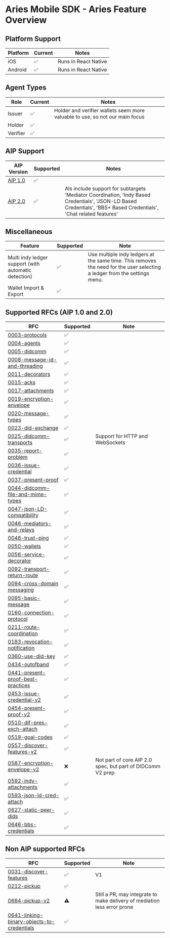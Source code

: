 # Aries Mobile SDK - Aries Feature Overview

## Platform Support

| Platform | Current | Notes                |
| -------- | ------- | -------------------- |
| iOS      | ✅      | Runs in React Native |
| Android  | ✅      | Runs in React Native |

## Agent Types

| Role     | Current | Notes                                                                        |
| -------- | ------- | ---------------------------------------------------------------------------- |
| Issuer   | ✅      | Holder and verifier wallets seem more valuable to use, so not our main focus |
| Holder   | ✅      |                                                                              |
| Verifier | ✅      |                                                                              |

## AIP Support

| AIP Version                                                                                                                         | Supported | Notes                                                                                                                                                               |
| ----------------------------------------------------------------------------------------------------------------------------------- | --------- | ------------------------------------------------------------------------------------------------------------------------------------------------------------------- |
| [AIP 1.0](https://github.com/hyperledger/aries-rfcs/tree/main/concepts/0302-aries-interop-profile#aries-interop-profile-version-10) | ✅        |                                                                                                                                                                     |
| [AIP 2.0](https://github.com/hyperledger/aries-rfcs/tree/main/concepts/0302-aries-interop-profile#aries-interop-profile-version-20) | ✅        | Als include support for subtargets 'Mediator Coordination, 'Indy Based Credentials', 'JSON-LD Based Credentials', 'BBS+ Based Credentials', 'Chat related features' |

## Miscellaneous

| Feature                                              | Supported | Note                                                                                                                      |
| ---------------------------------------------------- | --------- | ------------------------------------------------------------------------------------------------------------------------- |
| Multi indy ledger support (with automatic detection) | ✅        | Use multiple indy ledgers at the same time. This removes the need for the user selecting a ledger from the settings menu. |
| Wallet Import & Export                               | ✅        |                                                                                                                           |

## Supported RFCs (AIP 1.0 and 2.0)

| RFC                                                                                                                                                                     | Supported | Note                                                       |
| ----------------------------------------------------------------------------------------------------------------------------------------------------------------------- | --------- | ---------------------------------------------------------- |
| [0003-protocols](https://github.com/hyperledger/aries-rfcs/tree/9b7ab9814f2e7d1108f74aca6f3d2e5d62899473/concepts/0003-protocols)                                       | ✅        |                                                            |
| [0004-agents](https://github.com/hyperledger/aries-rfcs/tree/f1e420f76abd9ff4af5c15d375fa6cf8c2cacb33/concepts/0004-agents)                                             | ✅        |                                                            |
| [0005-didcomm](https://github.com/hyperledger/aries-rfcs/tree/f1e420f76abd9ff4af5c15d375fa6cf8c2cacb33/concepts/0005-didcomm)                                           | ✅        |                                                            |
| [0008-message-id-and-threading](https://github.com/hyperledger/aries-rfcs/tree/64e5e55c123b2efaf38f4b0911a71a1c40a7f29d/concepts/0008-message-id-and-threading)         | ✅        |                                                            |
| [0011-decorators](https://github.com/hyperledger/aries-rfcs/tree/965a975f953d72e370d2b6fb28eec538ec756c6d/concepts/0011-decorators)                                     | ✅        |                                                            |
| [0015-acks](https://github.com/hyperledger/aries-rfcs/tree/b3a3942ef052039e73cd23d847f42947f8287da2/features/0015-acks)                                                 | ✅        |                                                            |
| [0017-attachments](https://github.com/hyperledger/aries-rfcs/tree/64e5e55c123b2efaf38f4b0911a71a1c40a7f29d/concepts/0017-attachments)                                   | ✅        |                                                            |
| [0019-encryption-envelope](https://github.com/hyperledger/aries-rfcs/tree/b3a3942ef052039e73cd23d847f42947f8287da2/features/0019-encryption-envelope)                   | ✅        |                                                            |
| [0020-message-types](https://github.com/hyperledger/aries-rfcs/tree/64e5e55c123b2efaf38f4b0911a71a1c40a7f29d/concepts/0020-message-types)                               | ✅        |                                                            |
| [0023-did-exchange](https://github.com/hyperledger/aries-rfcs/tree/b3a3942ef052039e73cd23d847f42947f8287da2/features/0023-did-exchange)                                 | ✅        |                                                            |
| [0025-didcomm-transports](https://github.com/hyperledger/aries-rfcs/tree/b490ebe492985e1be9804fc0763119238b2e51ab/features/0025-didcomm-transports)                     | ✅        | Support for HTTP and WebSockets                            |
| [0035-report-problem](https://github.com/hyperledger/aries-rfcs/tree/b3a3942ef052039e73cd23d847f42947f8287da2/features/0035-report-problem)                             | ✅        |                                                            |
| [0036-issue-credential](https://github.com/hyperledger/aries-rfcs/tree/bb42a6c35e0d5543718fb36dd099551ab192f7b0/features/0036-issue-credential)                         | ✅        |                                                            |
| [0037-present-proof](https://github.com/hyperledger/aries-rfcs/tree/4fae574c03f9f1013db30bf2c0c676b1122f7149/features/0037-present-proof)                               | ✅        |                                                            |
| [0044-didcomm-file-and-mime-types](https://github.com/hyperledger/aries-rfcs/tree/b3a3942ef052039e73cd23d847f42947f8287da2/features/0044-didcomm-file-and-mime-types)   | ✅        |                                                            |
| [0047-json-LD-compatibility](https://github.com/hyperledger/aries-rfcs/tree/53c2e7accc8394c9c7b09563c0eec3c564c133c6/concepts/0047-json-ld-compatibility)               | ✅        |                                                            |
| [0046-mediators-and-relays](https://github.com/hyperledger/aries-rfcs/tree/64e5e55c123b2efaf38f4b0911a71a1c40a7f29d/concepts/0046-mediators-and-relays)                 | ✅        |                                                            |
| [0048-trust-ping](https://github.com/hyperledger/aries-rfcs/tree/b3a3942ef052039e73cd23d847f42947f8287da2/features/0048-trust-ping)                                     | ✅        |                                                            |
| [0050-wallets](https://github.com/hyperledger/aries-rfcs/tree/64e5e55c123b2efaf38f4b0911a71a1c40a7f29d/concepts/0050-wallets)                                           | ✅        |                                                            |
| [0056-service-decorator](https://github.com/hyperledger/aries-rfcs/tree/527849ec3aa2a8fd47a7bb6c57f918ff8bcb5e8c/features/0056-service-decorator)                       | ✅        |                                                            |
| [0092-transport-return-route](https://github.com/hyperledger/aries-rfcs/tree/b3a3942ef052039e73cd23d847f42947f8287da2/features/0092-transport-return-route)             | ✅        |                                                            |
| [0094-cross-domain messaging](https://github.com/hyperledger/aries-rfcs/tree/64e5e55c123b2efaf38f4b0911a71a1c40a7f29d/concepts/0094-cross-domain-messaging)             | ✅        |                                                            |
| [0095-basic-message](https://github.com/hyperledger/aries-rfcs/tree/b3a3942ef052039e73cd23d847f42947f8287da2/features/0095-basic-message)                               | ✅        |                                                            |
| [0160-connection-protocol](https://github.com/hyperledger/aries-rfcs/tree/9b0aaa39df7e8bd434126c4b33c097aae78d65bf/features/0160-connection-protocol)                   | ✅        |                                                            |
| [0211-route-coordination](https://github.com/hyperledger/aries-rfcs/tree/b3a3942ef052039e73cd23d847f42947f8287da2/features/0211-route-coordination)                     | ✅        |                                                            |
| [0183-revocation-notification](https://github.com/hyperledger/aries-rfcs/tree/b3a3942ef052039e73cd23d847f42947f8287da2/features/0183-revocation-notification)           | ✅        |                                                            |
| [0360-use-did-key](https://github.com/hyperledger/aries-rfcs/tree/b3a3942ef052039e73cd23d847f42947f8287da2/features/0360-use-did-key)                                   | ✅        |                                                            |
| [0434-outofband](https://github.com/hyperledger/aries-rfcs/tree/b3a3942ef052039e73cd23d847f42947f8287da2/features/0434-outofband)                                       | ✅        |                                                            |
| [0441-present-proof-best-practices](https://github.com/hyperledger/aries-rfcs/tree/910d79aa72a9e656f0003b4eab5d49549cca361e/concepts/0441-present-proof-best-practices) | ✅        |                                                            |
| [0453-issue-credential-v2](https://github.com/hyperledger/aries-rfcs/tree/b3a3942ef052039e73cd23d847f42947f8287da2/features/0453-issue-credential-v2)                   | ✅        |                                                            |
| [0454-present-proof-v2](https://github.com/hyperledger/aries-rfcs/tree/b3a3942ef052039e73cd23d847f42947f8287da2/features/0454-present-proof-v2)                         | ✅        |                                                            |
| [0510-dif-pres-exch-attach](https://github.com/hyperledger/aries-rfcs/tree/b3a3942ef052039e73cd23d847f42947f8287da2/features/0510-dif-pres-exch-attach)                 | ✅        |                                                            |
| [0519-goal-codes](https://github.com/hyperledger/aries-rfcs/tree/b3a3942ef052039e73cd23d847f42947f8287da2/concepts/0519-goal-codes)                                     | ✅        |                                                            |
| [0557-discover-features-v2](https://github.com/hyperledger/aries-rfcs/tree/b3a3942ef052039e73cd23d847f42947f8287da2/features/0557-discover-features-v2)                 | ✅        |                                                            |
| [0587-encryption-envelope-v2](https://github.com/hyperledger/aries-rfcs/tree/b3a3942ef052039e73cd23d847f42947f8287da2/features/0587-encryption-envelope-**v2**)         | ❌        | Not part of core AIP 2.0 spec, but part of DIDComm V2 prep |
| [0592-indy-attachments](https://github.com/hyperledger/aries-rfcs/tree/b3a3942ef052039e73cd23d847f42947f8287da2/features/0592-indy-attachments)                         | ✅        |                                                            |
| [0593-json-ld-cred-attach](https://github.com/hyperledger/aries-rfcs/tree/b3a3942ef052039e73cd23d847f42947f8287da2/features/0593-json-ld-cred-attach)                   | ✅        |                                                            |
| [0627-static-peer-dids](https://github.com/hyperledger/aries-rfcs/tree/b3a3942ef052039e73cd23d847f42947f8287da2/features/0627-static-peer-dids)                         | ✅        |                                                            |
| [0646-bbs-credentials](https://github.com/hyperledger/aries-rfcs/blob/master/features/0646-bbs-credentials/README.md)                                                   | ✅        |                                                            |

## Non AIP supported RFCs

| RFC                                                                                                                                                             | Supported | Note                                                                     |
| --------------------------------------------------------------------------------------------------------------------------------------------------------------- | --------- | ------------------------------------------------------------------------ |
| [0031-discover-features](https://github.com/hyperledger/aries-rfcs/blob/main/features/0031-discover-features/README.md)                                         | ✅        | V1                                                                       |
| [0212-pickup](https://github.com/hyperledger/aries-rfcs/blob/main/features/0212-pickup/README.md)                                                               | ✅        |                                                                          |
| [0684-pickup-v2](https://github.com/hyperledger/aries-rfcs/pull/685)                                                                                            | ⚠️        | Still a PR, may integrate to make delivery of mediation less error prone |
| [0641-linking-binary-objects-to-credentials](https://github.com/hyperledger/aries-rfcs/blob/main/features/0641-linking-binary-objects-to-credentials/README.md) | ✅        |                                                                          |
